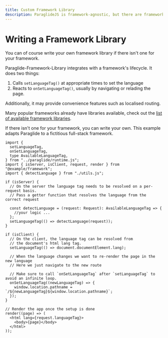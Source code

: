 ```yaml
---
title: Custom Framework Library
description: ParaglideJS is framework-agnostic, but there are framework-libraries available to make life easier. You can also easily build one yourself. Learn How!
---
```


# Writing a Framework Library

You can of course write your own framework library if there isn't one for your framework.

Paraglide-Framework-Library integrates with a framework's lifecycle. It does two things:

1. Calls `setLanguageTag()` at appropriate times to set the language
2. Reacts to `onSetLanguageTag()`, usually by navigating or relading the page.

Additionally, it may provide convenience features such as localised routing.

Many popular frameworks already have libraries available, check out the [list of available framework libraries](#use-it-with-your-favorite-framework).

If there isn't one for your framework, you can write your own. This example adapts Paraglide to a fictitious full-stack framework.

```tsx
import {
  setLanguageTag,
  onSetLanguageTag,
  type AvailableLanguageTag,
} from "../paraglide/runtime.js";
import { isServer, isClient, request, render } from "@example/framework";
import { detectLanguage } from "./utils.js";

if (isServer) {
  // On the server the language tag needs to be resolved on a per-request basis.
  // Pass a getter function that resolves the language from the correct request

  const detectLanguage = (request: Request): AvailableLanguageTag => {
    //your logic ...
  };
  setLanguageTag(() => detectLanguage(request));
}

if (isClient) {
  // On the client, the language tag can be resolved from
  // the document's html lang tag.
  setLanguageTag(() => document.documentElement.lang);

  // When the language changes we want to re-render the page in the new language
  // Here we just navigate to the new route

  // Make sure to call `onSetLanguageTag` after `setLanguageTag` to avoid an infinite loop.
  onSetLanguageTag((newLanguageTag) => {
    window.location.pathname = `/${newLanguageTag}${window.location.pathname}`;
  });
}

// Render the app once the setup is done
render((page) => (
  <html lang={request.languageTag}>
    <body>{page}</body>
  </html>
));
```
